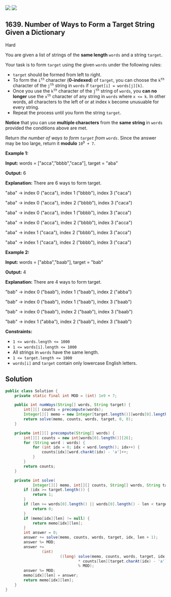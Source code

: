 [![](https://img.shields.io/github/stars/javadev/LeetCode-in-Java?label=Stars&style=flat-square)](https://github.com/javadev/LeetCode-in-Java)
[![](https://img.shields.io/github/forks/javadev/LeetCode-in-Java?label=Fork%20me%20on%20GitHub%20&style=flat-square)](https://github.com/javadev/LeetCode-in-Java/fork)

## 1639\. Number of Ways to Form a Target String Given a Dictionary

Hard

You are given a list of strings of the **same length** `words` and a string `target`.

Your task is to form `target` using the given `words` under the following rules:

*   `target` should be formed from left to right.
*   To form the <code>i<sup>th</sup></code> character (**0-indexed**) of `target`, you can choose the <code>k<sup>th</sup></code> character of the <code>j<sup>th</sup></code> string in `words` if `target[i] = words[j][k]`.
*   Once you use the <code>k<sup>th</sup></code> character of the <code>j<sup>th</sup></code> string of `words`, you **can no longer** use the <code>x<sup>th</sup></code> character of any string in `words` where `x <= k`. In other words, all characters to the left of or at index `k` become unusuable for every string.
*   Repeat the process until you form the string `target`.

**Notice** that you can use **multiple characters** from the **same string** in `words` provided the conditions above are met.

Return _the number of ways to form `target` from `words`_. Since the answer may be too large, return it **modulo** <code>10<sup>9</sup> + 7</code>.

**Example 1:**

**Input:** words = ["acca","bbbb","caca"], target = "aba"

**Output:** 6

**Explanation:** There are 6 ways to form target. 

"aba" -> index 0 ("acca"), index 1 ("bbbb"), index 3 ("caca") 

"aba" -> index 0 ("acca"), index 2 ("bbbb"), index 3 ("caca") 

"aba" -> index 0 ("acca"), index 1 ("bbbb"), index 3 ("acca") 

"aba" -> index 0 ("acca"), index 2 ("bbbb"), index 3 ("acca") 

"aba" -> index 1 ("caca"), index 2 ("bbbb"), index 3 ("acca") 

"aba" -> index 1 ("caca"), index 2 ("bbbb"), index 3 ("caca")

**Example 2:**

**Input:** words = ["abba","baab"], target = "bab"

**Output:** 4

**Explanation:** There are 4 ways to form target. 

"bab" -> index 0 ("baab"), index 1 ("baab"), index 2 ("abba") 

"bab" -> index 0 ("baab"), index 1 ("baab"), index 3 ("baab") 

"bab" -> index 0 ("baab"), index 2 ("baab"), index 3 ("baab") 

"bab" -> index 1 ("abba"), index 2 ("baab"), index 3 ("baab")

**Constraints:**

*   `1 <= words.length <= 1000`
*   `1 <= words[i].length <= 1000`
*   All strings in `words` have the same length.
*   `1 <= target.length <= 1000`
*   `words[i]` and `target` contain only lowercase English letters.

## Solution

```java
public class Solution {
    private static final int MOD = (int) 1e9 + 7;

    public int numWays(String[] words, String target) {
        int[][] counts = precompute(words);
        Integer[][] memo = new Integer[target.length()][words[0].length()];
        return solve(memo, counts, words, target, 0, 0);
    }

    private int[][] precompute(String[] words) {
        int[][] counts = new int[words[0].length()][26];
        for (String word : words) {
            for (int idx = 0; idx < word.length(); idx++) {
                counts[idx][word.charAt(idx) - 'a']++;
            }
        }
        return counts;
    }

    private int solve(
            Integer[][] memo, int[][] counts, String[] words, String target, int idx, int len) {
        if (idx >= target.length()) {
            return 1;
        }
        if (len >= words[0].length() || words[0].length() - len < target.length() - idx) {
            return 0;
        }
        if (memo[idx][len] != null) {
            return memo[idx][len];
        }
        int answer = 0;
        answer += solve(memo, counts, words, target, idx, len + 1);
        answer %= MOD;
        answer +=
                (int)
                        ((long) solve(memo, counts, words, target, idx + 1, len + 1)
                                * counts[len][target.charAt(idx) - 'a']
                                % MOD);
        answer %= MOD;
        memo[idx][len] = answer;
        return memo[idx][len];
    }
}
```